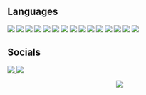 <h2>Languages</h2>
<div align="left">
  <img src="https://img.shields.io/badge/Rust-e13714?style=for-the-badge&logo=rust&logoColor=white"/>
  <img src="https://img.shields.io/badge/C-03599c?style=for-the-badge&logo=c&logoColor=white"/>
  <img src="https://img.shields.io/badge/C++-004482?style=for-the-badge&logo=cplusplus&logoColor=white"/>
  <img src="https://img.shields.io/badge/C%23-68217a?style=for-the-badge"/>
  <img src="https://img.shields.io/badge/Assembly-3056bf?style=for-the-badge"/>
  <img src="https://img.shields.io/badge/Java-bd2c2e?style=for-the-badge"/>
  <img src="https://img.shields.io/badge/Javascript-555555?style=for-the-badge&logo=javascript&logoColor=f0db4f"/>
  <img src="https://img.shields.io/badge/Typescript-007acc?style=for-the-badge&logo=typescript&logoColor=white"/>
  <img src="https://img.shields.io/badge/Node-57a645?style=for-the-badge&logo=nodedotjs&logoColor=white"/>
  <img src="https://img.shields.io/badge/Php-777bb3?style=for-the-badge&logo=php&logoColor=white"/>
  <img src="https://img.shields.io/badge/Python-3776ab?style=for-the-badge&logo=python&logoColor=white"/>
  <img src="https://img.shields.io/badge/Html-e34f26?style=for-the-badge&logo=html5&logoColor=white"/>
  <img src="https://img.shields.io/badge/Css-663399?style=for-the-badge&logo=css&logoColor=white"/>
  <img src="https://img.shields.io/badge/Lua-000080?style=for-the-badge&logo=lua&logoColor=white"/>
  <img src="https://img.shields.io/badge/Perl-00709d?style=for-the-badge&logo=perl&logoColor=white"/>
</div>

<h2>Socials</h2>
<div align="left">
  <a href="https://discord.com/users/131100342850027520">
    <img src="https://img.shields.io/badge/Discord-5865f2?style=for-the-badge&logo=discord&logoColor=white"/>
  </a>
  <a href="https://www.youtube.com/@matas3535">
    <img src="https://img.shields.io/badge/Youtube-ff0000?style=for-the-badge&logo=youtube&logoColor=white"/>
  </a>
</div>

<p align="center">
  <img src="https://komarev.com/ghpvc/?username=hookpsycho&color=blueviolet"/>
</p>
